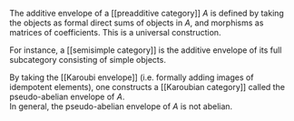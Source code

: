 The additive envelope of a [[preadditive category]] $A$ is defined by taking the objects as formal direct sums of objects in $A$, and morphisms as matrices of coefficients.  This is a universal construction.

For instance, a [[semisimple category]] is the additive envelope of its full subcategory consisting of simple objects.

  By taking the [[Karoubi envelope]] (i.e. formally adding images of idempotent elements), one constructs a [[Karoubian category]] called the pseudo-abelian envelope of $A$.  
In general, the pseudo-abelian envelope of $A$ is not abelian.  

